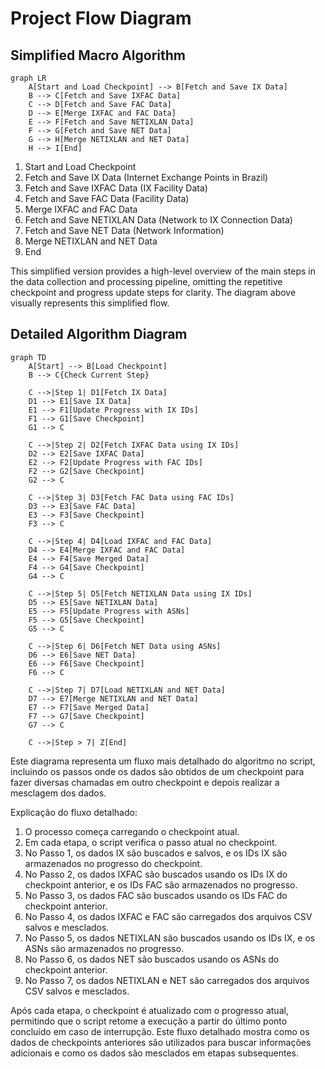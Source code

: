 # Project Flow Diagram

## Simplified Macro Algorithm

```mermaid
graph LR
    A[Start and Load Checkpoint] --> B[Fetch and Save IX Data]
    B --> C[Fetch and Save IXFAC Data]
    C --> D[Fetch and Save FAC Data]
    D --> E[Merge IXFAC and FAC Data]
    E --> F[Fetch and Save NETIXLAN Data]
    F --> G[Fetch and Save NET Data]
    G --> H[Merge NETIXLAN and NET Data]
    H --> I[End]
```

1. Start and Load Checkpoint
2. Fetch and Save IX Data (Internet Exchange Points in Brazil)
3. Fetch and Save IXFAC Data (IX Facility Data)
4. Fetch and Save FAC Data (Facility Data)
5. Merge IXFAC and FAC Data
6. Fetch and Save NETIXLAN Data (Network to IX Connection Data)
7. Fetch and Save NET Data (Network Information)
8. Merge NETIXLAN and NET Data
9. End

This simplified version provides a high-level overview of the main steps in the data collection and processing pipeline, omitting the repetitive checkpoint and progress update steps for clarity. The diagram above visually represents this simplified flow.

## Detailed Algorithm Diagram

```mermaid
graph TD
    A[Start] --> B[Load Checkpoint]
    B --> C{Check Current Step}
    
    C -->|Step 1| D1[Fetch IX Data]
    D1 --> E1[Save IX Data]
    E1 --> F1[Update Progress with IX IDs]
    F1 --> G1[Save Checkpoint]
    G1 --> C
    
    C -->|Step 2| D2[Fetch IXFAC Data using IX IDs]
    D2 --> E2[Save IXFAC Data]
    E2 --> F2[Update Progress with FAC IDs]
    F2 --> G2[Save Checkpoint]
    G2 --> C
    
    C -->|Step 3| D3[Fetch FAC Data using FAC IDs]
    D3 --> E3[Save FAC Data]
    E3 --> F3[Save Checkpoint]
    F3 --> C
    
    C -->|Step 4| D4[Load IXFAC and FAC Data]
    D4 --> E4[Merge IXFAC and FAC Data]
    E4 --> F4[Save Merged Data]
    F4 --> G4[Save Checkpoint]
    G4 --> C
    
    C -->|Step 5| D5[Fetch NETIXLAN Data using IX IDs]
    D5 --> E5[Save NETIXLAN Data]
    E5 --> F5[Update Progress with ASNs]
    F5 --> G5[Save Checkpoint]
    G5 --> C
    
    C -->|Step 6| D6[Fetch NET Data using ASNs]
    D6 --> E6[Save NET Data]
    E6 --> F6[Save Checkpoint]
    F6 --> C
    
    C -->|Step 7| D7[Load NETIXLAN and NET Data]
    D7 --> E7[Merge NETIXLAN and NET Data]
    E7 --> F7[Save Merged Data]
    F7 --> G7[Save Checkpoint]
    G7 --> C
    
    C -->|Step > 7| Z[End]
```

Este diagrama representa um fluxo mais detalhado do algoritmo no script, incluindo os passos onde os dados são obtidos de um checkpoint para fazer diversas chamadas em outro checkpoint e depois realizar a mesclagem dos dados.

Explicação do fluxo detalhado:

1. O processo começa carregando o checkpoint atual.
2. Em cada etapa, o script verifica o passo atual no checkpoint.
3. No Passo 1, os dados IX são buscados e salvos, e os IDs IX são armazenados no progresso do checkpoint.
4. No Passo 2, os dados IXFAC são buscados usando os IDs IX do checkpoint anterior, e os IDs FAC são armazenados no progresso.
5. No Passo 3, os dados FAC são buscados usando os IDs FAC do checkpoint anterior.
6. No Passo 4, os dados IXFAC e FAC são carregados dos arquivos CSV salvos e mesclados.
7. No Passo 5, os dados NETIXLAN são buscados usando os IDs IX, e os ASNs são armazenados no progresso.
8. No Passo 6, os dados NET são buscados usando os ASNs do checkpoint anterior.
9. No Passo 7, os dados NETIXLAN e NET são carregados dos arquivos CSV salvos e mesclados.

Após cada etapa, o checkpoint é atualizado com o progresso atual, permitindo que o script retome a execução a partir do último ponto concluído em caso de interrupção. Este fluxo detalhado mostra como os dados de checkpoints anteriores são utilizados para buscar informações adicionais e como os dados são mesclados em etapas subsequentes.

